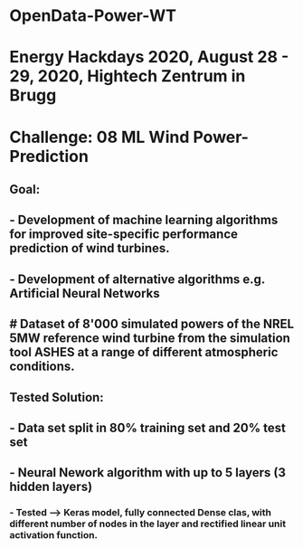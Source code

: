 # OpenData-Power-WT
# Energy Hackdays 2020, August 28 - 29, 2020, Hightech Zentrum in Brugg
# Challenge: 08 ML Wind Power-Prediction
## Goal:
## - Development of machine learning algorithms for improved site-specific performance prediction of wind turbines.
## - Development of alternative algorithms e.g. Artificial Neural Networks
## # Dataset of 8'000 simulated powers of the NREL 5MW reference wind turbine from the simulation tool ASHES at a range of different atmospheric conditions.

## Tested Solution:
## - Data set split in 80% training set and 20% test set
## - Neural Nework algorithm with up to 5 layers (3 hidden layers)
### - Tested --> Keras model, fully connected Dense clas, with different number of nodes in the layer and rectified linear unit activation function.
